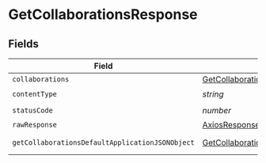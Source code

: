# GetCollaborationsResponse


## Fields

| Field                                                                                                         | Type                                                                                                          | Required                                                                                                      | Description                                                                                                   |
| ------------------------------------------------------------------------------------------------------------- | ------------------------------------------------------------------------------------------------------------- | ------------------------------------------------------------------------------------------------------------- | ------------------------------------------------------------------------------------------------------------- |
| `collaborations`                                                                                              | [GetCollaborationsCollaboration](../../models/operations/getcollaborationscollaboration.md)[]                 | :heavy_minus_sign:                                                                                            | Collaborations                                                                                                |
| `contentType`                                                                                                 | *string*                                                                                                      | :heavy_check_mark:                                                                                            | N/A                                                                                                           |
| `statusCode`                                                                                                  | *number*                                                                                                      | :heavy_check_mark:                                                                                            | N/A                                                                                                           |
| `rawResponse`                                                                                                 | [AxiosResponse](https://axios-http.com/docs/res_schema)                                                       | :heavy_minus_sign:                                                                                            | N/A                                                                                                           |
| `getCollaborationsDefaultApplicationJSONObject`                                                               | [GetCollaborationsDefaultApplicationJSON](../../models/operations/getcollaborationsdefaultapplicationjson.md) | :heavy_minus_sign:                                                                                            | Error response.                                                                                               |